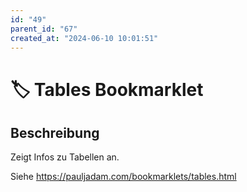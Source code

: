 ```yaml
---
id: "49"
parent_id: "67"
created_at: "2024-06-10 10:01:51"
---
```


# 🏷️ Tables Bookmarklet

## Beschreibung

Zeigt Infos zu Tabellen an.

Siehe <https://pauljadam.com/bookmarklets/tables.html>

